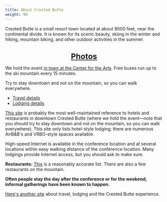 ```yaml
---
title: About Crested Butte
weight: 90
---
```


Crested Butte is a small resort town located at about 9000 feet, near the
continental divide. It is known for its scenic beauty, skiing in the winter and
hiking, mountain biking, and other outdoor activities in the summer.<br/><br/>

<div style="text-align:center;font-size:175%;font-weight:bold">
<a href="https://photos.app.goo.gl/d3a4TfH1sHSH2vfu8" target="_blank">Photos</a>
</div>

We hold the event [in town at the Center for the Arts](https://crestedbuttearts.org/plan/directions/).
Free buses run up to the ski mountain every 15 minutes.

Try to stay downtown and not on the mountain, so you can walk everywhere.
- [Travel details](/travel)
- [Lodging details](/lodging)

[This site](http://www.downtowncrestedbutte.com/) is probably the most
well-maintained reference to hotels and restaurants in downtown Crested Butte
(where we hold the event—note that you should try to stay downtown and not on
the mountain, so you can walk everywhere). This site only lists hotel-style
lodging; there are numerous AirB&B's and VRBO-style spaces available.

High-speed Internet is available in the conference location and at
several locations within easy walking distance of the conference
location. Many lodgings provide Internet access, but you should ask to
make sure.

**Restaurants:**
[This](http://www.downtowncrestedbutte.com/restaurants-in-crested-butte/)
is a reasonably accurate list. There are also a few restaurants on the
mountain.

**Often people stay the day after the conference or for the weekend;
informal gatherings have been known to happen.**

[Here's another site](http://travelcrestedbutte.com/) about travel,
lodging and the Crested Butte experience.
